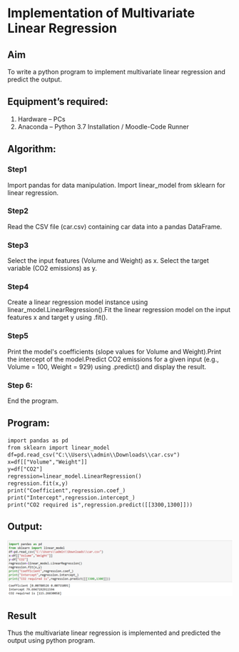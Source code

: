# Implementation of Multivariate Linear Regression
## Aim
To write a python program to implement multivariate linear regression and predict the output.
## Equipment’s required:
1.	Hardware – PCs
2.	Anaconda – Python 3.7 Installation / Moodle-Code Runner
## Algorithm:
### Step1
Import pandas for data manipulation. Import linear_model from sklearn for linear regression.

### Step2
Read the CSV file (car.csv) containing car data into a pandas DataFrame.

### Step3
Select the input features (Volume and Weight) as x. Select the target variable (CO2 emissions) as y.

### Step4
Create a linear regression model instance using linear_model.LinearRegression().Fit the linear regression model on the input features x and target y using .fit().

### Step5
Print the model's coefficients (slope values for Volume and Weight).Print the intercept of the model.Predict CO2 emissions for a given input (e.g., Volume = 100, Weight = 929) using .predict() and display the result.
### Step 6:
End the program.

## Program:
```
import pandas as pd
from sklearn import linear_model
df=pd.read_csv("C:\\Users\\admin\\Downloads\\car.csv")
x=df[["Volume","Weight"]]
y=df["CO2"]
regression=linear_model.LinearRegression()
regression.fit(x,y)
print("Coefficient",regression.coef_)
print("Intercept",regression.intercept_)
print("CO2 required is",regression.predict([[3300,1300]]))

```
## Output:
![alt text](<Screenshot 2025-05-24 112744-1.png>)

## Result
Thus the multivariate linear regression is implemented and predicted the output using python program.